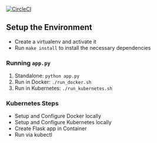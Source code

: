 [![CircleCI](https://circleci.com/gh/sagar437/project-ml-microservice-kubernetes/tree/master.svg?style=svg)](https://circleci.com/gh/sagar437/project-ml-microservice-kubernetes/tree/master)

## Setup the Environment

* Create a virtualenv and activate it
* Run `make install` to install the necessary dependencies

### Running `app.py`

1. Standalone:  `python app.py`
2. Run in Docker:  `./run_docker.sh`
3. Run in Kubernetes:  `./run_kubernetes.sh`

### Kubernetes Steps

* Setup and Configure Docker locally
* Setup and Configure Kubernetes locally
* Create Flask app in Container
* Run via kubectl
